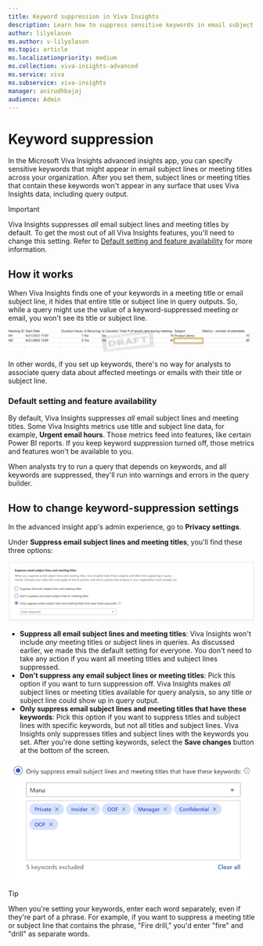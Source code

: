 ```yaml
---
title: Keyword suppression in Viva Insights
description: Learn how to suppress sensitive keywords in email subject lines and meeting titles with Viva Insights. 
author: lilyolason
ms.author: v-lilyolason
ms.topic: article
ms.localizationpriority: medium
ms.collection: viva-insights-advanced
ms.service: viva 
ms.subservice: viva-insights
manager: anirudhbajaj
audience: Admin
---
```


# Keyword suppression

In the Microsoft Viva Insights advanced insights app, you can specify sensitive keywords that might appear in email subject lines or meeting titles across your organization. After you set them, subject lines or meeting titles that contain these keywords won't appear in any surface that uses Viva Insights data, including query output.

>[!Important]
> Viva Insights suppresses *all* email subject lines and meeting titles by default. To get the most out of all Viva Insights features, you'll need to change this setting. Refer to [Default setting and feature availability](#default-setting-and-feature-availability) for more information.

## How it works

When Viva Insights finds one of your keywords in a meeting title or email subject line, it hides that entire title or subject line in query outputs. So, while a query might use the value of a keyword-suppressed meeting or email, you won't see its title or subject line. 

![Screenshot that shows the keyword suppression section of the Privacy settings page. The last option's radio button is selected.](../images/admin-draft-query-output.png)

In other words, if you set up keywords, there's no way for analysts to associate query data about affected meetings or emails with their title or subject line.

### Default setting and feature availability

By default, Viva Insights suppresses *all* email subject lines and meeting titles. Some Viva Insights metrics use title and subject line data, for example, **Urgent email hours**<!--verify-->. Those metrics feed into features, like certain Power BI reports. If you keep keyword suppression turned off, those metrics and features won't be available to you.

When analysts try to run a query that depends on keywords, and all keywords are suppressed, they'll run into warnings and errors in the query builder.

## How to change keyword-suppression settings

In the advanced insight app's admin experience, go to **Privacy settings**.

Under **Suppress email subject lines and meeting titles**, you'll find these three options:

![Screenshot that shows the keyword suppression section of the Privacy settings page. The last option's radio button is selected.](../images/admin-keyword-suppression.png)

* **Suppress all email subject lines and meeting titles**: Viva Insights won't include *any* meeting titles or subject lines in queries. As discussed earlier, we made this the default setting for everyone. You don't need to take any action if you want all meeting titles and subject lines suppressed.
* **Don't suppress any email subject lines or meeting titles**: Pick this option if you want to turn suppression off. Viva Insights makes *all* subject lines or meeting titles available for query analysis, so any title or subject line could show up in query output.
* **Only suppress email subject lines and meeting titles that have these keywords**: Pick this option if you want to suppress titles and subject lines with specific keywords, but not all titles and subject lines. Viva Insights only suppresses titles and subject lines with the keywords you set. After you're done setting keywords, select the **Save changes** button at the bottom of the screen.

![Screenshot that shows adding keywords, which appear as tags.](../images/admin-add-keywords.png)

>[!Tip]
>When you're setting your keywords, enter each word separately, even if they're part of a phrase. For example, if you want to suppress a meeting title or subject line that contains the phrase, "Fire drill," you'd enter "fire" and "drill" as separate words.